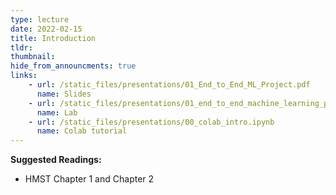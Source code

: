 ```yaml
---
type: lecture
date: 2022-02-15
title: Introduction
tldr: 
thumbnail: 
hide_from_announcments: true
links: 
    - url: /static_files/presentations/01_End_to_End_ML_Project.pdf
      name: Slides
    - url: /static_files/presentations/01_end_to_end_machine_learning_project.ipynb
      name: Lab
    - url: /static_files/presentations/00_colab_intro.ipynb
      name: Colab tutorial
---
```

**Suggested Readings:**
- HMST Chapter 1 and Chapter 2

